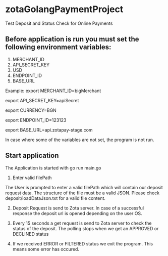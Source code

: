 # zotaGolangPaymentProject
Test Deposit and Status Check for Online Payments

## Before application is run you must set the following environment variables:

1. MERCHANT_ID
2. API_SECRET_KEY
3. USD 
4. ENDPOINT_ID
5. BASE_URL

Example:
export MERCHANT_ID=bigMerchant

export API_SECRET_KEY=apiSecret

export CURRENCY=BGN

export ENDPOINT_ID=123123

export BASE_URL=api.zotapay-stage.com

In case where some of the variables are not set, the program is not run.

## Start application

The Application is started with
go run main.go

1. Enter valid filePath

The User is prompted to enter a valid filePath which will contain our deposit request data. The structure of the file must be a valid JSON. 
Please check deposit/loadDataJson.txt for a valid file content.

2. Deposit Request is send to Zota server. In case of a successful response the deposit url is opened depending on the user OS. 

3. Every 15 seconds a get request is send to Zota server to check the status of the deposit. The polling stops when we get an APPROVED or DECLINED status

4. If we received ERROR or FILTERED status we exit the program. This means some error has occured.